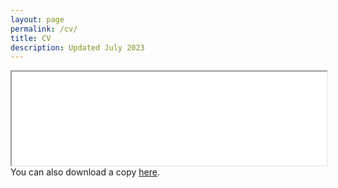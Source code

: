 ```yaml
---
layout: page
permalink: /cv/
title: CV
description: Updated July 2023
---
```

<iframe src="{{ '/assets/pdf/Yoon_CV.pdf#toolbar=0' | prepend: site.baseurl | prepend: site.url }}" style="width: 100%" class="myIframe" >
<p>Hi SOF</p>
</iframe>

<script type="text/javascript" language="javascript"> 
$('.myIframe').css('height', $(window).height()+'px');
</script>

<br>
You can also download a copy <a class="page-link" target="_blank" href="{{ '/assets/pdf/Yoon_CV.pdf' | prepend: site.baseurl | prepend: site.url }}">here</a>.

